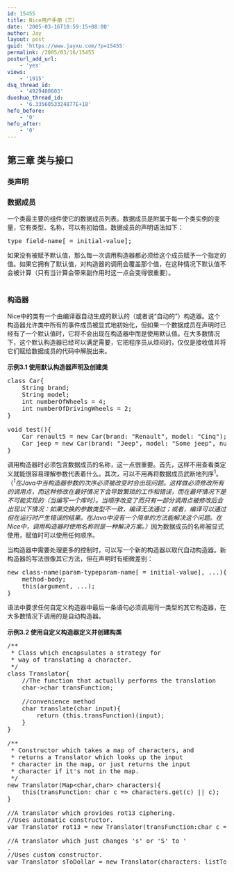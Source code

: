 ```yaml
---
id: 15455
title: Nice用户手册（三）
date: '2005-03-16T10:59:15+08:00'
author: Jay
layout: post
guid: 'https://www.jayxu.com/?p=15455'
permalink: /2005/03/16/15455
posturl_add_url:
    - 'yes'
views:
    - '1915'
dsq_thread_id:
    - '4929480603'
duoshuo_thread_id:
    - '6.3356053324877E+18'
hefo_before:
    - '0'
hefo_after:
    - '0'
---
```


<!-- wp:heading -->
<h2>第三章 类与接口</h2>
<!-- /wp:heading -->

<!-- wp:heading {"level":3} -->
<h3>类声明</h3>
<!-- /wp:heading -->

<!-- wp:heading {"level":3} -->
<h3>数据成员</h3>
<!-- /wp:heading -->

<!-- wp:paragraph -->
<p>一个类最主要的组件使它的数据成员列表。数据成员是附属于每一个类实例的变量，它有类型、名称，可以有初始值。数据成员的声明语法如下：</p>
<!-- /wp:paragraph -->

<!-- wp:preformatted -->
<pre class="wp-block-preformatted">type field-name[ = initial-value];</pre>
<!-- /wp:preformatted -->

<!-- wp:paragraph -->
<p>如果没有被赋予默认值，那么每一次调用构造器都必须给这个成员赋予一个指定的值。如果它拥有了默认值，对构造器的调用会覆盖那个值，在这种情况下默认值不会被计算（只有当计算会带来副作用时这一点会变得很重要）。<br>&nbsp;</p>
<!-- /wp:paragraph -->

<!-- wp:heading {"level":3} -->
<h3>构造器</h3>
<!-- /wp:heading -->

<!-- wp:paragraph -->
<p>Nice中的类有一个由编译器自动生成的默认的（或者说“自动的”）构造器。这个构造器允许类中所有的事件成员被显式地初始化，但如果一个数据成员在声明时已经有了一个默认值时，它将不会出现在构造器中而是使用默认值。在大多数情况下，这个默认构造器已经可以满足需要，它把程序员从烦闷的，仅仅是接收值并将它们赋给数据成员的代码中解脱出来。<br>&nbsp;<br><strong>示例3.1 使用默认构造器声明及创建类</strong></p>
<!-- /wp:paragraph -->

<!-- wp:preformatted {"className":"lang:java decode:1"} -->
<pre class="wp-block-preformatted lang:java decode:1">class Car{
    String brand;
    String model;
    int numberOfWheels = 4;
    int numberOfDrivingWheels = 2;
}

void test(){
    Car renault5 = new Car(brand: "Renault", model: "Cinq");
    Car jeep = new Car(brand: "Jeep", model: "Some jeep", numberOfDrivingWheels: 4);
}</pre>
<!-- /wp:preformatted -->

<!-- wp:paragraph -->
<p>调用构造器时必须包含数据成员的名称，这一点很重要。首先，这样不用查看类定义就能很容易理解参数代表着什么。其次，可以不用再将数据成员武断地列序<sup>1</sup>。（<em><sup>1</sup>在Java中当构造器参数的次序必须被改变时会出现问题。这样做必须修改所有的调用点，而这种修改在最好情况下会导致繁琐的工作和错误，而在最坏情况下是不可能实现的（当编写一个库时）。当顺序改变了而只有一部分调用点被修改后会出现以下情况：如果交换的参数类型不一致，编译无法通过；或者，编译可以通过但在运行时产生错误的结果。在Java中没有一个简单的方法能解决这个问题。在Nice中，调用构造器时使用名称则是一种解决方案。）</em>因为数据成员的名称被显式使用，赋值时可以使用任何顺序。</p>
<!-- /wp:paragraph -->

<!-- wp:paragraph -->
<p>当构造器中需要处理更多的控制时，可以写一个新的构造器以取代自动构造器。新构造器的写法很像其它方法，但在声明时有细微差别：</p>
<!-- /wp:paragraph -->

<!-- wp:preformatted -->
<pre class="wp-block-preformatted">new class-name(param-typeparam-name[ = initial-value], ...){
    method-body;
    this(argument, ...);
}</pre>
<!-- /wp:preformatted -->

<!-- wp:paragraph -->
<p>语法中要求任何自定义构造器中最后一条语句必须调用同一类型的其它构造器，在大多数情况下调用的是自动构造器。<br>&nbsp;<br><strong>示例3.2 使用自定义构造器定义并创建构类</strong></p>
<!-- /wp:paragraph -->

<!-- wp:preformatted {"className":"lang:java decode:1"} -->
<pre class="wp-block-preformatted lang:java decode:1">/**
 * Class which encapsulates a strategy for
 * way of translating a character.
 */
class Translator{
    //The function that actually performs the translation
    char-&gt;char transFunction;

    //convenience method
    char translate(char input){
        return (this.transFunction)(input);
    }
}

/**
 * Constructor which takes a map of characters, and
 * returns a Translator which looks up the input
 * character in the map, or just returns the input
 * character if it's not in the map.
 */
new Translator(Map&lt;char,char&gt; characters){
    this(transFunction: char c =&gt; characters.get(c) || c);
}

//A translator which provides rot13 ciphering.
//Uses automatic constructor.
var Translator rot13 = new Translator(transFunction:char c =&gt; char(int(c) + 13));

//A translator which just changes 's' or 'S' to '
.
//Uses custom constructor.
var Translator sToDollar = new Translator(characters: listToMap([('s', '),('S', ')]));</pre>
<!-- /wp:preformatted -->